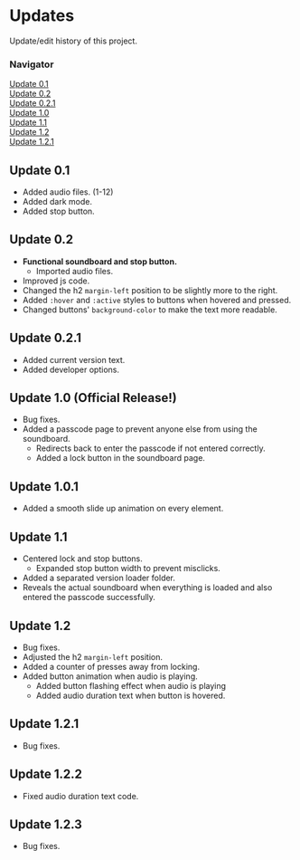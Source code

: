 # Updates

Update/edit history of this project.

### Navigator

[Update 0.1](#update-01)<br>
[Update 0.2](#update-02)<br>
[Update 0.2.1](#update-021)<br>
[Update 1.0](#update-10-official-release!)<br>
[Update 1.1](#update-11)<br>
[Update 1.2](#update-12)<br>
[Update 1.2.1](#update-121)

## Update 0.1

- Added audio files. (1-12)
- Added dark mode.
- Added stop button.

## Update 0.2

- **Functional soundboard and stop button.**
  - Imported audio files.
- Improved js code.
- Changed the h2 `margin-left` position to be slightly more to the right.
- Added `:hover` and `:active` styles to buttons when hovered and pressed.
- Changed buttons' `background-color` to make the text more readable.

## Update 0.2.1

- Added current version text.
- Added developer options.

## Update 1.0 (Official Release!)

- Bug fixes.
- Added a passcode page to prevent anyone else from using the soundboard.
  - Redirects back to enter the passcode if not entered correctly.
  - Added a lock button in the soundboard page.

## Update 1.0.1

- Added a smooth slide up animation on every element.

## Update 1.1

- Centered lock and stop buttons.
  - Expanded stop button width to prevent misclicks.
- Added a separated version loader folder.
- Reveals the actual soundboard when everything is loaded and also entered the passcode successfully.

## Update 1.2

- Bug fixes.
- Adjusted the h2 `margin-left` position.
- Added a counter of presses away from locking.
- Added button animation when audio is playing.
  - Added button flashing effect when audio is playing
  - Added audio duration text when button is hovered.

## Update 1.2.1

- Bug fixes.

## Update 1.2.2

- Fixed audio duration text code.

## Update 1.2.3

- Bug fixes.
